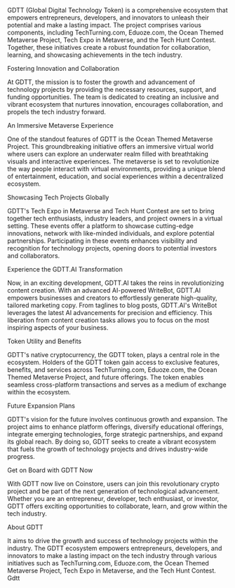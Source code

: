 
GDTT (Global Digital Technology Token) is a comprehensive ecosystem that empowers entrepreneurs, developers, and innovators to unleash their potential and make a lasting impact. The project comprises various components, including TechTurning.com, Eduoze.com, the Ocean Themed Metaverse Project, Tech Expo in Metaverse, and the Tech Hunt Contest. Together, these initiatives create a robust foundation for collaboration, learning, and showcasing achievements in the tech industry.

Fostering Innovation and Collaboration

At GDTT, the mission is to foster the growth and advancement of technology projects by providing the necessary resources, support, and funding opportunities. The team is dedicated to creating an inclusive and vibrant ecosystem that nurtures innovation, encourages collaboration, and propels the tech industry forward.

An Immersive Metaverse Experience

One of the standout features of GDTT is the Ocean Themed Metaverse Project. This groundbreaking initiative offers an immersive virtual world where users can explore an underwater realm filled with breathtaking visuals and interactive experiences. The metaverse is set to revolutionize the way people interact with virtual environments, providing a unique blend of entertainment, education, and social experiences within a decentralized ecosystem.

Showcasing Tech Projects Globally

GDTT's Tech Expo in Metaverse and Tech Hunt Contest are set to bring together tech enthusiasts, industry leaders, and project owners in a virtual setting. These events offer a platform to showcase cutting-edge innovations, network with like-minded individuals, and explore potential partnerships. Participating in these events enhances visibility and recognition for technology projects, opening doors to potential investors and collaborators.

Experience the GDTT.AI Transformation

Now, in an exciting development, GDTT.AI takes the reins in revolutionizing content creation. With an advanced AI-powered WriteBot, GDTT.AI empowers businesses and creators to effortlessly generate high-quality, tailored marketing copy. From taglines to blog posts, GDTT.AI's WriteBot leverages the latest AI advancements for precision and efficiency. This liberation from content creation tasks allows you to focus on the most inspiring aspects of your business.

Token Utility and Benefits

GDTT's native cryptocurrency, the GDTT token, plays a central role in the ecosystem. Holders of the GDTT token gain access to exclusive features, benefits, and services across TechTurning.com, Eduoze.com, the Ocean Themed Metaverse Project, and future offerings. The token enables seamless cross-platform transactions and serves as a medium of exchange within the ecosystem.

Future Expansion Plans

GDTT's vision for the future involves continuous growth and expansion. The project aims to enhance platform offerings, diversify educational offerings, integrate emerging technologies, forge strategic partnerships, and expand its global reach. By doing so, GDTT seeks to create a vibrant ecosystem that fuels the growth of technology projects and drives industry-wide progress.

Get on Board with GDTT Now

With GDTT now live on Coinstore, users can join this revolutionary crypto project and be part of the next generation of technological advancement. Whether you are an entrepreneur, developer, tech enthusiast, or investor, GDTT offers exciting opportunities to collaborate, learn, and grow within the tech industry.

About GDTT

It aims to drive the growth and success of technology projects within the industry. The GDTT ecosystem empowers entrepreneurs, developers, and innovators to make a lasting impact on the tech industry through various initiatives such as TechTurning.com, Eduoze.com, the Ocean Themed Metaverse Project, Tech Expo in Metaverse, and the Tech Hunt Contest.
Gdtt
